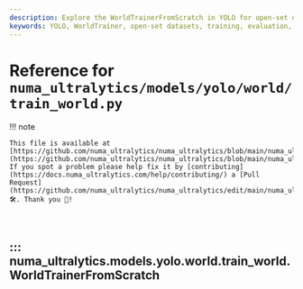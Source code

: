 ```yaml
---
description: Explore the WorldTrainerFromScratch in YOLO for open-set datasets. Learn how to build, train, and evaluate models efficiently.
keywords: YOLO, WorldTrainer, open-set datasets, training, evaluation, build dataset, YOLO World, machine learning
---
```


# Reference for `numa_ultralytics/models/yolo/world/train_world.py`

!!! note

    This file is available at [https://github.com/numa_ultralytics/numa_ultralytics/blob/main/numa_ultralytics/models/yolo/world/train_world.py](https://github.com/numa_ultralytics/numa_ultralytics/blob/main/numa_ultralytics/models/yolo/world/train_world.py). If you spot a problem please help fix it by [contributing](https://docs.numa_ultralytics.com/help/contributing/) a [Pull Request](https://github.com/numa_ultralytics/numa_ultralytics/edit/main/numa_ultralytics/models/yolo/world/train_world.py) 🛠️. Thank you 🙏!

<br>

## ::: numa_ultralytics.models.yolo.world.train_world.WorldTrainerFromScratch

<br><br>
